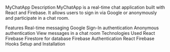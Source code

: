MyChatApp
Description
MyChatApp is a real-time chat application built with React and Firebase. It allows users to sign in via Google or anonymously and participate in a chat room.

Features
Real-time messaging
Google Sign-In authentication
Anonymous authentication
View messages in a chat room
Technologies Used
React
Firebase
Firestore for database
Firebase Authentication
React Firebase Hooks
Setup and Installation
